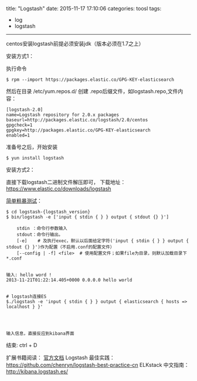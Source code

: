 title: "Logstash"
date: 2015-11-17 17:10:06
categories: toosl
tags:
  - log
  - logstash
---

centos安装logstash前提必须安装jdk（版本必须在1.7之上）



安装方式1：

执行命令
	
	$ rpm --import https://packages.elastic.co/GPG-KEY-elasticsearch

然后在目录 /etc/yum.repos.d/ 创建 .repo后缀文件，如logstash.repo,文件内容：

	[logstash-2.0]
	name=Logstash repository for 2.0.x packages
	baseurl=http://packages.elastic.co/logstash/2.0/centos
	gpgcheck=1
	gpgkey=http://packages.elastic.co/GPG-KEY-elasticsearch
	enabled=1

准备号之后，开始安装

	$ yun install logstash


安装方式2：
	
直接下载logstash二进制文件解压即可， 下载地址： https://www.elastic.co/downloads/logstash


[简单粗暴测试](https://www.elastic.co/guide/en/logstash/current/first-event.html)：

	$ cd logstash-{logstash_version}
	$ bin/logstash -e ['input { stdin { } } output { stdout {} }']  

		stdin ：命令行参数输入 
		stdout：命令行输出。
		[-e] 	# 及执行exec，默认以后面给定字符('input { stdin { } } output { stdout {} }')作为配置（不启用.conf的配置文件） 
		[--config | -f] <file>	# 使用配置文件；如果file为目录，则默认加载目录下*.conf


	输入: hello word !
	2013-11-21T01:22:14.405+0000 0.0.0.0 hello world


	# logstash连接ES
	$./logstash -e 'input { stdin { } } output { elasticsearch { hosts => localhost } }'

		
		

	输入信息，直接反应到kibana界面


结束: ctrl + D


扩展书籍阅读：
	[官方文档](https://www.elastic.co/guide/en/logstash/current/package-repositories.html#_apt)
	Logstash 最佳实践：https://github.com/chenryn/logstash-best-practice-cn
	ELKstack 中文指南：http://kibana.logstash.es/
